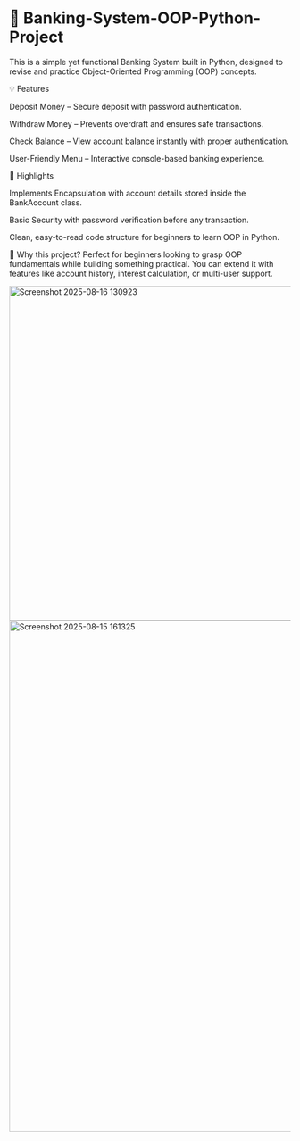 # 🏦 Banking-System-OOP-Python-Project

This is a simple yet functional Banking System built in Python, designed to revise and practice Object-Oriented Programming (OOP) concepts.

💡 Features

Deposit Money – Secure deposit with password authentication.

Withdraw Money – Prevents overdraft and ensures safe transactions.

Check Balance – View account balance instantly with proper authentication.

User-Friendly Menu – Interactive console-based banking experience.

🔑 Highlights

Implements Encapsulation with account details stored inside the BankAccount class.

Basic Security with password verification before any transaction.

Clean, easy-to-read code structure for beginners to learn OOP in Python.

📌 Why this project?
Perfect for beginners looking to grasp OOP fundamentals while building something practical. You can extend it with features like account history, interest calculation, or multi-user support.


<img width="542" height="600" alt="Screenshot 2025-08-16 130923" src="https://github.com/user-attachments/assets/6b6ecbb4-41c5-4018-b6a9-322753b2a2cd" />


<img width="1361" height="916" alt="Screenshot 2025-08-15 161325" src="https://github.com/user-attachments/assets/ee35f87b-9b74-41e4-ad9b-65fce3a1b159" />

